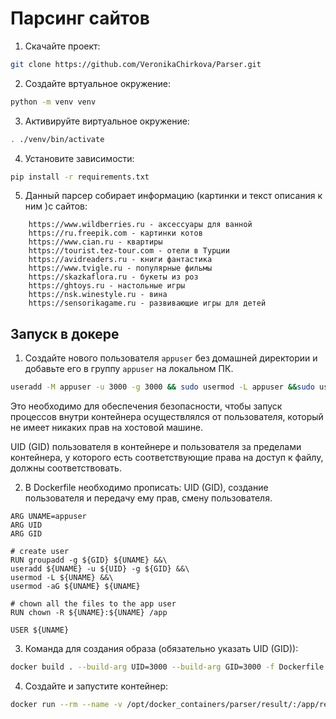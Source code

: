 # Парсинг сайтов
1. Скачайте проект:<br>
```bash
git clone https://github.com/VeronikaChirkova/Parser.git
```
2. Создайте вртуальное окружение:<br>
```bash
python -m venv venv
```
3. Активируйте виртуальное окружение:<br>
```bash
. ./venv/bin/activate
```
4. Установите зависимости:<br>
```bash
pip install -r requirements.txt
```
5. Данный парсер собирает информацию (картинки и текст описания к ним )с сайтов:<br>
```text
    https://www.wildberries.ru - аксессуары для ванной
    https://ru.freepik.com - картинки котов
    https://www.cian.ru - квартиры
    https://tourist.tez-tour.com - отели в Турции
    https://avidreaders.ru - книги фантастика
    https://www.tvigle.ru - популярные фильмы
    https://skazkaflora.ru - букеты из роз
    https://ghtoys.ru - настольные игры
    https://nsk.winestyle.ru - вина
    https://sensorikagame.ru - развивающие игры для детей
```

## Запуск в докере
1. Создайте нового пользователя `appuser` без домашней директории и добавьте его в группу `appuser` на локальном ПК.<br>

```bash
useradd -M appuser -u 3000 -g 3000 && sudo usermod -L appuser &&sudo usermod -aG appuser appuser
```
Это необходимо для обеспечения безопасности, чтобы запуск процессов внутри контейнера осуществлялся от пользователя, который не имеет никаких прав на хостовой машине.<br>

UID (GID) пользователя в контейнере и пользователя за пределами контейнера, у которого есть соответствующие права на доступ к файлу, должны соответствовать.<br>

2. В Dockerfile необходимо прописать: UID (GID), создание пользователя и передачу ему прав, смену пользователя.<br>
```text
ARG UNAME=appuser
ARG UID
ARG GID

# create user
RUN groupadd -g ${GID} ${UNAME} &&\
useradd ${UNAME} -u ${UID} -g ${GID} &&\
usermod -L ${UNAME} &&\
usermod -aG ${UNAME} ${UNAME}

# chown all the files to the app user
RUN chown -R ${UNAME}:${UNAME} /app

USER ${UNAME}
```
3. Команда для создания образа (обязательно указать UID (GID)):<br>

```bash
docker build . --build-arg UID=3000 --build-arg GID=3000 -f Dockerfile -t parser
```
4. Создайте и запустите контейнер:<br>
```bash
docker run --rm --name -v /opt/docker_containers/parser/result/:/app/result/ parser parser
```
<br>
